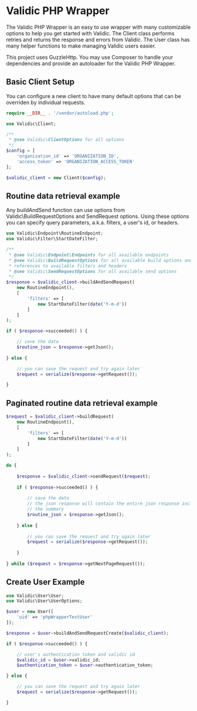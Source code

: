# Validic PHP Wrapper

The Validic PHP Wrapper is an easy to use wrapper with many customizable options
to help you get started with Validic. The Client class performs retries and
returns the response and errors from Validic. The User class has many helper
functions to make managing Validic users easier.

This project uses GuzzleHttp. You may use Composer to handle your dependencies
and provide an autoloader for the Validic PHP Wrapper.

## Basic Client Setup

You can configure a new client to have many default options that can be overriden
by individual requests.

```php
require __DIR__ . '/vendor/autoload.php';

use Validic\Client;

/**
 * @see Validic\ClientOptions for all options
 */
$config = [
    'organization_id' => 'ORGANIZATION_ID',
    'access_token' => 'ORGANIZATION_ACCESS_TOKEN'
];

$validic_client = new Client($config);
```

## Routine data retrieval example

Any buildAndSend function can use options from Validic\BuildRequestOptions and 
SendRequest options. Using these options you can specify query parameters, a.k.a. filters,
a user's id, or headers.

```php
use Validic\Endpoint\RoutineEndpoint;
use Validic\Filter\StartDateFilter;

/**
 * @see Validic\Endpoint\Endpoints for all available endpoints
 * @see Validic\BuildRequestOptions for all available build options and
 * references to available filters and headers
 * @see Validic\SendRequestOptions for all available send options
 */
$response = $validic_client->buildAndSendRequest(
    new RoutineEndpoint(),
    [
        'filters' => [
            new StartDateFilter(date('Y-m-d'))
        ]
    ]
);

if ( $response->succeeded() ) {

    // save the data
    $routine_json = $response->getJson();
    
} else {

    // you can save the request and try again later
    $request = serialize($response->getRequest());

}
```

## Paginated routine data retrieval example

```php
$request = $validic_client->buildRequest(
    new RoutineEndpoint(),
    [
        'filters' => [
            new StartDateFilter(date('Y-m-d'))
        ]
    ]
);

do {
    
    $response = $validic_client->sendRequest($request);
    
    if ( $response->succeeded() ) {
    
        // save the data
        // the json response will contain the entire json response including
        // the summary
        $routine_json = $response->getJson();
    
    } else {
    
        // you can save the request and try again later
        $request = serialize($response->getRequest());
    
    }
    
} while ($request = $response->getNextPageRequest());
```

## Create User Example

```php
use Validic\User\User;
use Validic\User\UserOptions;

$user = new User([
    'uid' => 'phpWrapperTestUser'
]);

$response = $user->buildAndSendRequestCreate($validic_client);

if ( $response->succeeded() ) {

    // user's authentication token and validic id
    $validic_id = $user->validic_id;
    $authentication_token = $user->authentication_token;

} else {

    // you can save the request and try again later
    $request = serialize($response->getRequest());  

}
```
